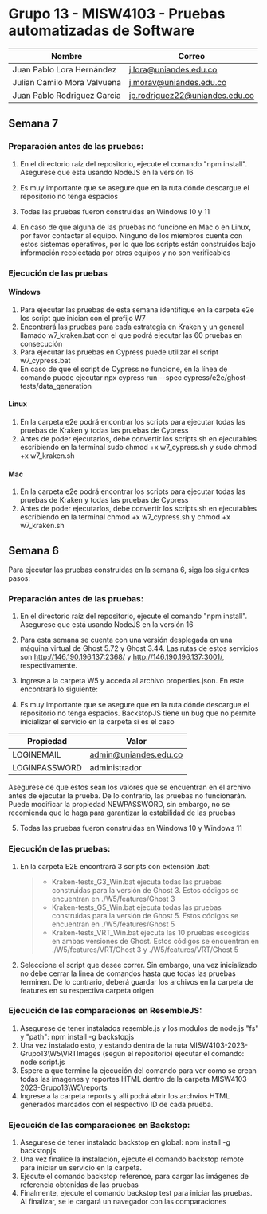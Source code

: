 # Grupo 13 - MISW4103 - Pruebas automatizadas de Software


| Nombre                      | Correo                         |
|-----------------------------|--------------------------------|
| Juan Pablo Lora Hernández   | j.lora@uniandes.edu.co         |
| Julian Camilo Mora Valvuena | j.morav@uniandes.edu.co        |
| Juan Pablo Rodriguez Garcia | jp.rodriguez22@uniandes.edu.co |

## Semana 7

### Preparación antes de las pruebas:
1. En el directorio raíz del repositorio, ejecute el comando "npm install". Asegurese que está usando NodeJS en la versión 16

2. Es muy importante que se asegure que en la ruta dónde descargue el repositorio no tenga espacios

3. Todas las pruebas fueron construidas en Windows 10 y 11

4. En caso de que alguna de las pruebas no funcione en Mac o en Linux, por favor contactar al equipo. Ninguno de los miembros cuenta con estos sistemas operativos, por lo que los scripts están construidos bajo información recolectada por otros equipos y no son verificables

### Ejecución de las pruebas

#### Windows
1. Para ejecutar las pruebas de esta semana identifique en la carpeta e2e los script que inician con el prefijo W7
2. Encontrará las pruebas para cada estrategia en Kraken y un general llamado w7_kraken.bat con el que podrá ejecutar las 60 pruebas en consecución
3. Para ejecutar las pruebas en Cypress puede utilizar el script w7_cypress.bat
4. En caso de que el script de Cypress no funcione, en la línea de comando puede ejecutar npx cypress run --spec cypress/e2e/ghost-tests/data_generation

#### Linux
1. En la carpeta e2e podrá encontrar los scripts para ejecutar todas las pruebas de Kraken y todas las pruebas de Cypress
2. Antes de poder ejecutarlos, debe convertir los scripts.sh en ejecutables escribiendo en la terminal sudo chmod +x w7_cypress.sh y sudo chmod +x w7_kraken.sh

#### Mac
1. En la carpeta e2e podrá encontrar los scripts para ejecutar todas las pruebas de Kraken y todas las pruebas de Cypress
2. Antes de poder ejecutarlos, debe convertir los scripts.sh en ejecutables escribiendo en la terminal chmod +x w7_cypress.sh y chmod +x w7_kraken.sh

## Semana 6
Para ejecutar las pruebas construidas en la semana 6, siga los siguientes pasos:

### Preparación antes de las pruebas:
1. En el directorio raíz del repositorio, ejecute el comando "npm install". Asegurese que está usando NodeJS en la versión 16

2. Para esta semana se cuenta con una versión desplegada en una máquina virtual de Ghost 5.72 y Ghost 3.44. Las rutas de estos servicios son http://146.190.196.137:2368/ y http://146.190.196.137:3001/, respectivamente.

3. Ingrese a la carpeta W5 y acceda al archivo properties.json. En este encontrará lo siguiente:

4. Es muy importante que se asegure que en la ruta dónde descargue el repositorio no tenga espacios. BackstopJS tiene un bug que no permite inicializar el servicio en la carpeta si es el caso

| Propiedad                      | Valor                         |
|-----------------------------|--------------------------------|
| LOGINEMAIL         | admin@uniandes.edu.co    |
| LOGINPASSWORD   | administrador        |

Asegurese de que estos sean los valores que se encuentran en el archivo antes de ejecutar la prueba. De lo contrario, las pruebas no funcionarán. Puede modificar la propiedad NEWPASSWORD, sin embargo, no se recomienda que lo haga para garantizar la estabilidad de las pruebas

5. Todas las pruebas fueron construidas en Windows 10 y Windows 11

### Ejecución de las pruebas:
1. En la carpeta E2E encontrará 3 scripts con extensión .bat: 
    >* Kraken-tests_G3_Win.bat ejecuta todas las pruebas construidas para la versión de Ghost 3. Estos códigos se encuentran en ./W5/features/Ghost 3
    >* Kraken-tests_G5_Win.bat ejecuta todas las pruebas construidas para la versión de Ghost 5. Estos códigos se encuentran en ./W5/features/Ghost 5
    >* Kraken-tests_VRT_Win.bat ejecuta las 10 pruebas escogidas en ambas versiones de Ghost. Estos códigos se encuentran en ./W5/features/VRT/Ghost 3 y ./W5/features/VRT/Ghost 5
2. Seleccione el script que desee correr. Sin embargo, una vez inicializado no debe cerrar la linea de comandos hasta que todas las pruebas terminen. De lo contrario, deberá guardar los archivos en la carpeta de features en su respectiva carpeta origen

### Ejecución de las comparaciones en ResembleJS:
1. Asegurese de tener instalados resemble.js y los modulos de node.js "fs" y "path": npm install -g backstopjs
2. Una vez instalado esto, y estando dentra de la ruta MISW4103-2023-Grupo13\W5\VRTImages (según el repositorio) ejecutar el comando: node script.js
3. Espere a que termine la ejecución del comando para ver como se crean todas las imagenes y reportes HTML dentro de la carpeta MISW4103-2023-Grupo13\W5\reports
4. Ingrese a la carpeta reports y allí podrá abrir los archvios HTML generados marcados con el respectivo ID de cada prueba.

### Ejecución de las comparaciones en Backstop:
1. Asegurese de tener instalado backstop en global: npm install -g backstopjs
2. Una vez finalice la instalación, ejecute el comando backstop remote para iniciar un servicio en la carpeta.
3. Ejecute el comando backstop reference, para cargar las imágenes de referencia obtenidas de las pruebas
4. Finalmente, ejecute el comando backstop test para iniciar las pruebas. Al finalizar, se le cargará un navegador con las comparaciones